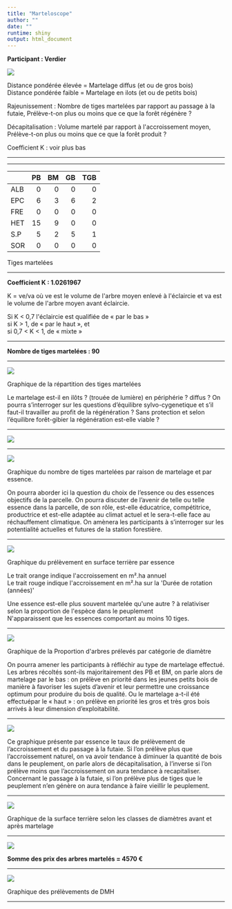 ```yaml
---
title: "Marteloscope"
author: ""
date: ""
runtime: shiny
output: html_document
---
```





**Participant : Verdier**

![](figure/comparaison-1.png)

 
Distance pondérée élevée = Martelage diffus (et ou de gros bois)   
Distance pondérée faible = Martelage en ilots (et ou de petits bois)

Rajeunissement : Nombre de tiges martelées par rapport au passage à la futaie, Prélève-t-on plus ou moins que ce que la forêt régénère ?

Décapitalisation : Volume martelé par rapport à l'accroissement moyen, Prélève-t-on plus ou moins que ce que la forêt produit ?

Coefficient K : voir plus bas

---





---
<table class="table table-striped" style="">
 <thead>
  <tr>
   <th style="text-align:left;">   </th>
   <th style="text-align:right;"> PB </th>
   <th style="text-align:right;"> BM </th>
   <th style="text-align:right;"> GB </th>
   <th style="text-align:right;"> TGB </th>
  </tr>
 </thead>
<tbody>
  <tr>
   <td style="text-align:left;"> ALB </td>
   <td style="text-align:right;"> 0 </td>
   <td style="text-align:right;"> 0 </td>
   <td style="text-align:right;"> 0 </td>
   <td style="text-align:right;"> 0 </td>
  </tr>
  <tr>
   <td style="text-align:left;"> EPC </td>
   <td style="text-align:right;"> 6 </td>
   <td style="text-align:right;"> 3 </td>
   <td style="text-align:right;"> 6 </td>
   <td style="text-align:right;"> 2 </td>
  </tr>
  <tr>
   <td style="text-align:left;"> FRE </td>
   <td style="text-align:right;"> 0 </td>
   <td style="text-align:right;"> 0 </td>
   <td style="text-align:right;"> 0 </td>
   <td style="text-align:right;"> 0 </td>
  </tr>
  <tr>
   <td style="text-align:left;"> HET </td>
   <td style="text-align:right;"> 15 </td>
   <td style="text-align:right;"> 9 </td>
   <td style="text-align:right;"> 0 </td>
   <td style="text-align:right;"> 0 </td>
  </tr>
  <tr>
   <td style="text-align:left;"> S.P </td>
   <td style="text-align:right;"> 5 </td>
   <td style="text-align:right;"> 2 </td>
   <td style="text-align:right;"> 5 </td>
   <td style="text-align:right;"> 1 </td>
  </tr>
  <tr>
   <td style="text-align:left;"> SOR </td>
   <td style="text-align:right;"> 0 </td>
   <td style="text-align:right;"> 0 </td>
   <td style="text-align:right;"> 0 </td>
   <td style="text-align:right;"> 0 </td>
  </tr>
</tbody>
</table>

Tiges martelées

---


__Coefficient K : 1.0261967__

K = ve/va où ve est le volume de l'arbre moyen enlevé à l'éclaircie et va est le volume de l'arbre moyen avant éclaircie.

Si K < 0,7 l'éclaircie est qualifiée de « par le bas »  
si K > 1, de « par le haut », et  
si 0,7 < K < 1, de « mixte »

---



__Nombre de tiges martelées : 90__

---


![](figure/unnamed-chunk-1-1.png)


Graphique de la répartition des tiges martelées

Le martelage est-il en ilôts ? (trouée de lumière) en périphérie ? diffus ?
On pourra s’interroger sur les questions d’équilibre sylvo-cygenetique et s’il faut-il travailler au profit de la régénération ? Sans protection et selon l’équilibre forêt-gibier la régénération est-elle viable ?

---

![](figure/unnamed-chunk-2-1.png)


---

![](figure/unnamed-chunk-3-1.png)

Graphique du nombre de tiges martelées par raison de martelage et par essence.

On pourra aborder ici la question du choix de l’essence ou des essences objectifs de la parcelle. On pourra discuter de l’avenir de telle ou telle essence dans la parcelle, de son rôle, est-elle éducatrice, compétitrice, productrice et est-elle adaptée au climat actuel et le sera-t-elle face au réchauffement climatique. On amènera les participants à s’interroger sur les potentialité actuelles et futures de la station forestière.


---

![](figure/unnamed-chunk-4-1.png)

 
Graphique du prélèvement en surface terrière par essence

Le trait orange indique l'accroissement en m².ha annuel  
Le trait rouge indique l'accroissement en m².ha sur la 'Durée de rotation (années)'

Une essence est-elle plus souvent martelée qu'une autre ? à relativiser selon la proportion de l'espèce dans le peuplement  
N'apparaissent que les essences comportant au moins 10 tiges.


---

![](figure/unnamed-chunk-5-1.png)

Graphique de la Proportion d'arbres prélevés par catégorie de diamètre

On pourra amener les participants à réfléchir au type de martelage effectué. Les arbres récoltés sont-ils majoritairement des PB et BM, on parle alors de martelage par le bas : on prélève en priorité dans les jeunes petits bois de manière à favoriser les sujets d’avenir et leur permettre une croissance optimum pour produire du bois de qualité. Ou le martelage a-t-il été effectuépar le « haut » : on prélève en priorité les gros et très gros bois arrivés à leur dimension d’exploitabilité.

---

![](figure/unnamed-chunk-6-1.png)
 
Ce graphique présente par essence le taux de prélèvement de l’accroissement et du passage à la futaie. Si l’on prélève plus que l’accroissement naturel, on va avoir tendance à diminuer la quantité de bois dans le peuplement, on parle alors de décapitalisation, à l’inverse si l’on prélève moins que l’accroissement on aura tendance à recapitaliser. Concernant le passage à la futaie, si l’on prélève plus de tiges que le peuplement n’en génère on aura tendance à faire vieillir le peuplement.



---

![](figure/AvtApt-1.png)

Graphique de la surface terrière selon les classes de diamètres avant et après martelage

---

![](figure/volume-1.png)






__Somme des prix des arbres martelés = 4570 €__

---

![](figure/conditional_block3-1.png)

Graphique des prélèvements de DMH

---





